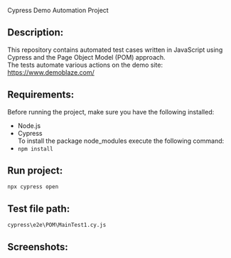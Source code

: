 Cypress Demo Automation Project


## Description:
  This repository contains automated test cases written in JavaScript using Cypress and the Page Object Model (POM) approach.
  <br/>The tests automate various actions on the demo site: https://www.demoblaze.com/

## Requirements:
  Before running the project, make sure you have the following installed:
- Node.js
- Cypress
  <br/>To install the package node_modules execute the following command:
- ```npm install```

## Run project:
```npx cypress open```

## Test file path:
``cypress\e2e\POM\MainTest1.cy.js``

## Screenshots:









